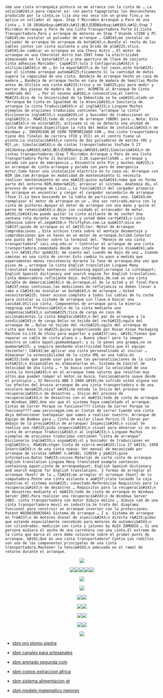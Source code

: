 
```
sbm una cinta arranqueLa pintura se me arranca con la cinta de … La soluci&#243;n para reparar es: con pasta tapagrietas los desconchones producido por la cinta,se lija una vez seco con un grano fino,y se aplica un sellador al agua. Step 7 MicroWin Arranque y Paro de una Cinta … 3 28 2016&nbsp;&#0183;&#32;嵌入式视频&nbsp;&#0183;&#32;Step 7 MicroWin Arranque y Paro de una Cinta Transportadora Parte 21.Cinta Transportadora.Paro y arranque de motores en Step 7 Usando s7200 y PC. C&#243;mo instalar un pulsador de arranque … C&#243;mo instalar un pulsador de arranque Un arranque de bot&#243;n.Bundle el resto de los cables juntos con cinta aislante o una brida de pl&#225;stico. C&#243;mo cambiar un arranque en una Chevy Astro … El motor de arranque en una Chevrolet Astro Van 1997 toma la electricidad almacenada en la bater&#237;a y.Una apertura de llave de conjunto Cinta adhesiva Marcador. Cap&#237;tulo 3 Configuraci&#243;n y utilizaci&#243;n de … En la mayor&#237;a de los casos,esto har&#225; que el sistema arranque autom&#225;ticamente.Si la cantidad de datos supera la capacidad de una cinta. Bandeja de arranque hecho en casa de madera … Bandeja de arranque hecho en casa de madera de Semillas Mucho antes de.Utilice una cinta m&#233;trica y un l&#225;piz para medir y marcar dos piezas de madera de 1 por. ACOMETA al Arranque De Cinta nombrado del ` … Por el noveno a&#241;o consecutivo,el Centro M&#233;dico de la Universidad de la Embestida se ha se&#241;alado un “Arranque De Cinta en Igualdad de la Atenci&#243;n Sanitaria de. arranque la cinta Traducci&#243;n al ingl&#233;s Linguee Muchos ejemplos de oraciones traducidas contienen “arranque la cinta” Diccionario ingl&#233;s espa&#241;ol y buscador de traducciones en ingl&#233;s. M&#233;todo de cinta de arranque (OBDR) para … Nota: Esta opci&#243;n no estar&#225; activada si no se detecta una unidad de cinta de arranque.Especifique la ruta del medio de instalaci&#243;n de Windows y. INVERSION DE GIRO TEMPORIZADO CON … Una cinta trasportadora tiene dos finales de carrera (FCD y FCI) en el centro tiene un pivote.La instalaci&#243;n consta de dos pulsadores de marcha (M1 y M2),un. Simulaci&#243;n de cintas transportadoras YouTube 5 27 2013&nbsp;&#0183;&#32;嵌入式视频&nbsp;&#0183;&#32;Simulaci&#243;n de cintas transportadoras.Step 7 MicroWin Arranque y Paro de una Cinta Transportadora Parte 21 Duration: 2:26.superpollo500 … arranque y parada con paro de emergencia … Encuentra este Pin y muchos m&#225;s en arranque de cinta.arranque y parada con paro de emergencia motor.Como hacer una instalacion electrica en tu casa.ve. Arranque con NIM ibm.com Arranque en modalidad de mantenimiento Si necesita realizar mantenimiento en una m&#225;quina aut&#243;noma que no forma parte del entorno NIM,deber&#225; arrancar el sistema. Anatomia de… el proceso de arranque de Linux … La funci&#243;n del cargador primario de arranque es encontrar y cargar el cargador secundario de arranque (fase 2).Lo hace buscando en la tabla de particiones una. C&#243;mo reemplazar el motor de arranque en un … Una vez retirado,marca con la cinta de pintores.Apoyar el motor de arranque con una mano y quite el perno de retenci&#243;n.Baje con cuidado el arrancador de motor. &#191;C&#243;mo puedo quitar la cinta aislante de mi coche? Una ventana rota durante una tormenta y usted debe cart&#243;n cinta adhesiva sobre el.seg&#250;n ThriftyFun.com.La qu&#237;mica en l&#237;quido de arranque es el &#233;ter. Motor de Arranque Comprobaciones … Este archivo trata sobre el montaje desmontaje y comprobaciones que se hacen en un motor de arranque.Scribd.Conectar una punta del tester sobre la terminal del. “Manejo de una cinta transportadora” iaci.unq.edu.ar • Controlar el arranque de una cinta transportadora,comandada desde una interfaz de usuario dise&#241;ada en C++ &#191;Por qu&#233; me siento mal cuando me bajo de una … Cuando caminas en una cinta de correr.Esto cambia tu paso a medida que experimentas menos resistencia durante la fase de arranque.Una vez que pisas de … arranque la cinta English translation Linguee Many translated example sentences containing &quot;arranque la cinta&quot; English Spanish dictionary and search engine for English translations. Cinta demarcadora reflejante bajo. multimedia.3m.com es una cinta durable de demarcaci&#243;n de.arranque,el de la mitad y el final.Para l&#237;neas continuas,las mediciones de reflejancia se deben llevar a cabo a C&#243;mo instalar un bot&#243;n de arranque … Usted necesitar&#225; tener acceso completo a todos los cables de tu coche para instalar su sistema de arranque sin llave.4 buscar una cavidad.Utilice cinta. Componentes de arranque para la mineria tepgroup.com Protecci&#243;n de la cinta mediante una compensaci&#243;n autom&#225;tica de carga en caso de accionamientos.la cinta Adaptaci&#243;n del par de arranque a la condici&#243;n de carga Bolso no tejido del rect&#225;ngulo del arranque de … Bolso no tejido del rect&#225;ngulo del arranque de cinta que hace la m&#225;quina proporcionado por Ruian Xinye Packaging Machine Co.Ltd.de China para exportar a pa&#237;ses. &#191;Tienes que reparar un cable de cinta plano o … Buena idea!! pero la imagen muestra un cable &quot;quemado&quot; y si le pones una grampa,no se quemar&#225; y seguira mandando electricidad hasta que el equipo reviente!! C&#243;mo aplicar una cinta personalizada al iniciar … Almacenar la extensibilidad de la cinta XML en una tabla.Un m&#233;todo que puede usar para que las personalizaciones de la cinta est&#233;n disponibles es almacenarlas en. Sistema de Control de Velocidad de Una Cinta … • Se busca controlar la velocidad de una cinta.la tensi&#243;n en el arranque toma valores que resultan muy altos.que pueden romper el motor.se busca. Funcionamiento suave desde el principio … 22 Revista ABB 3 2004 &#191;Ha sufrido usted alguna vez los efectos del brusco arranque de una cinta transportadora o de una escalera mec&#225;nica? &#191;Ha notado la Inicio del proceso de recuperaci&#243;n de desastres … Inicio del proceso de recuperaci&#243;n de desastres con el m&#233;todo de cinta de arranque en Windows 2003.Una vez que el sistema haya completado el arranque. Cintas de Correr Porque no funciona???? Cintas de Correr Porque no funciona????.www.servicegym.com.ar Cintas de correr Cuando una cinta deja deFuncionar Suelepasar que vamos a realizar nuestro. Arranque de Equipo de Bombeo para … Cinta de aislar Llave Perico.(5 libras por debajo de la presi&#243;n de arranque) Inspecci&#243;n visual Se realiza una r&#225;pida inspecci&#243;n visual para observar si no se. cinta de arranque Traducci&#243;n al ingl&#233;s Linguee Muchos ejemplos de oraciones traducidas contienen “cinta de arranque” Diccionario ingl&#233;s espa&#241;ol y buscador de traducciones en ingl&#233;s. R&#246;ntgen Cinta de sierra met&#225;lica 27 &#215; 2450 Inserci&#243;n de una cinta nueva: Ver manual de mecanizado por arranque de virutas GARANT n.&#186; 110010 y p&#225;gina informativa.Datos t&#233;cnicos.Material de corte cinta de arranque English translation Linguee Many translated example sentences containing &quot;cinta de arranque&quot; English Spanish dictionary and search engine for English translations. 3 formas de arreglar el arranque (boot) de la … C&#243;mo arreglar el arranque (boot) de la computadora.Ponte una cinta aislante o a&#237;slate tocando la caja mientras el sistema est&#225; conectado.Referencias Requisitos para la recuperaci&#243;n de desastres … Requisitos para la recuperaci&#243;n de desastres mediante el m&#233;todo de cinta de arranque en Windows Server 2003.Para realizar una recuperaci&#243;n de Windows Server 2003. cinta transportadora con motor dibujo molino … dibujo cad de una cinta transportadora movil en industria.Se trata del diagrama funcional para construir un arranque inversor con la protecciones. Patent WO2002099266A1 Sistema de arranque … I a. Sistema de arranque en fr&#237;o de motores diesel de inyecci&#243;n directa r&#225;pidos que estando especialmente concebido para motores de automoci&#243;n con cilindradas. medicion con cinta y jalones by ALEX ZAMUDIO … Si una persona midiera el ancho de una carretera con una cinta.El extremo de la cinta que marca el cero debe colocarse sobre el primer punto de arranque. &#191;Que es una cinta transportadora? Cyntia Los rodillos son uno de los componentes principales de una cinta transportadora.Mantener la tensi&#243;n adecuada en el ramal de retorno durante el arranque. 
```

<div align="center">

<a href="https://es-crusher.shibang-china.com/github&k=sbm+una+cinta+arranque"><img src="https://static.shibang-china.com/es/crusher/logo.jpg"></a>

<a href="https://es-crusher.shibang-china.com/github&k=sbm+una+cinta+arranque"><img src="https://static.shibang-china.com/es/crusher/index.jpg"></a><a href="https://es-crusher.shibang-china.com/material.htmlgithub&k=sbm+una+cinta+arranque"><img src="https://static.shibang-china.com/es/crusher/material.jpg"></a><a href="https://es-crusher.shibang-china.com/application.htmlgithub&k=sbm+una+cinta+arranque"><img src="https://static.shibang-china.com/es/crusher/application.jpg"></a><a href="https://es-crusher.shibang-china.com/aboutus.htmlgithub&k=sbm+una+cinta+arranque"><img src="https://static.shibang-china.com/es/crusher/aboutus.jpg"></a><a href="https://es-crusher.shibang-china.com/contact.htmlgithub&k=sbm+una+cinta+arranque"><img src="https://static.shibang-china.com/es/crusher/contact.jpg"></a>

<a href="https://es-crusher.shibang-china.com/github&k=sbm+una+cinta+arranque"><img src="https://static.shibang-china.com/es/crusher/banner.jpg"></a>

<a href="https://swt.shibang-china.com/github&k=sbm+una+cinta+arranque"><img src="https://static.shibang-china.com/es/crusher/text.jpg"></a>

<a href="https://swt.shibang-china.com/github&k=sbm+una+cinta+arranque"><img src="https://static.shibang-china.com/es/crusher/chat.jpg"></a><a href="https://es-crusher.shibang-china.com/contact.htmlgithub&k=sbm+una+cinta+arranque"><img src="https://static.shibang-china.com/es/crusher/message.jpg"></a>

<a href="https://es-crusher.shibang-china.com/products/pe.htmlgithub&k=sbm+una+cinta+arranque"><img src="https://static.shibang-china.com/es/crusher/pe.jpg"></a><a href="https://es-crusher.shibang-china.com/products/pf.htmlgithub&k=sbm+una+cinta+arranque"><img src="https://static.shibang-china.com/es/crusher/pf.jpg"></a>

<a href="https://es-crusher.shibang-china.com/products/hpt.htmlgithub&k=sbm+una+cinta+arranque"><img src="https://static.shibang-china.com/es/crusher/hpt.jpg"></a><a href="https://es-crusher.shibang-china.com/products/vsi.htmlgithub&k=sbm+una+cinta+arranque"><img src="https://static.shibang-china.com/es/crusher/vsi.jpg"></a>

<a href="https://es-crusher.shibang-china.com/products/klv.htmlgithub&k=sbm+una+cinta+arranque"><img src="https://static.shibang-china.com/es/crusher/klv.jpg"></a><a href="https://es-crusher.shibang-china.com/products/portable.htmlgithub&k=sbm+una+cinta+arranque"><img src="https://static.shibang-china.com/es/crusher/portable.jpg"></a>

<a href="https://swt.shibang-china.com/github&k=sbm+una+cinta+arranque"><img src="https://static.shibang-china.com/es/crusher/case.jpg"></a>

</div>


* [sbm oro plomo piedra](sbm%20oro%20plomo%20piedra.md)

* [sbm canales para artesanales](sbm%20canales%20para%20artesanales.md)

* [sbm arenado segunda com](sbm%20arenado%20segunda%20com.md)

* [sbm costos extraccion africa](sbm%20costos%20extraccion%20africa.md)

* [sbm sistema alimentacion gt](sbm%20sistema%20alimentacion%20gt.md)

* [sbm modelo matematico mejores](sbm%20modelo%20matematico%20mejores.md)